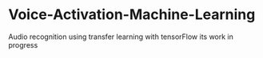 # Voice-Activation-Machine-Learning
 Audio recognition using transfer learning with tensorFlow 
  its work in progress